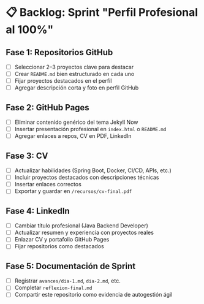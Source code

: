 # 📋 Backlog: Sprint "Perfil Profesional al 100%"

## Fase 1: Repositorios GitHub

- [ ] Seleccionar 2–3 proyectos clave para destacar
- [ ] Crear `README.md` bien estructurado en cada uno
- [ ] Fijar proyectos destacados en el perfil
- [ ] Agregar descripción corta y foto en perfil GitHub

## Fase 2: GitHub Pages

- [ ] Eliminar contenido genérico del tema Jekyll Now
- [ ] Insertar presentación profesional en `index.html` o `README.md`
- [ ] Agregar enlaces a repos, CV en PDF, LinkedIn

## Fase 3: CV

- [ ] Actualizar habilidades (Spring Boot, Docker, CI/CD, APIs, etc.)
- [ ] Incluir proyectos destacados con descripciones técnicas
- [ ] Insertar enlaces correctos
- [ ] Exportar y guardar en `/recursos/cv-final.pdf`

## Fase 4: LinkedIn

- [ ] Cambiar título profesional (Java Backend Developer)
- [ ] Actualizar resumen y experiencia con proyectos reales
- [ ] Enlazar CV y portafolio GitHub Pages
- [ ] Fijar repositorios como destacados

## Fase 5: Documentación de Sprint

- [ ] Registrar `avances/dia-1.md`, `dia-2.md`, etc.
- [ ] Completar `reflexion-final.md`
- [ ] Compartir este repositorio como evidencia de autogestión ágil